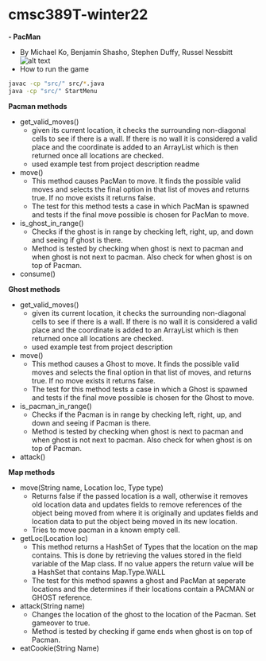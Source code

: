 # cmsc389T-winter22


**- PacMan**
- By Michael Ko, Benjamin Shasho, Stephen Duffy, Russel Nessbitt
![alt text](https://github.com/cmsc388T-winter22/Team3/blob/main/Projects/P1/Screen%20Shot%202022-01-10%20at%2013.25.53.png)
- How to run the game
```bash
javac -cp "src/" src/*.java
java -cp "src/" StartMenu
```

**Pacman methods**
- get_valid_moves()
  - given its current location, it checks the surrounding non-diagonal cells to see if there is a wall. If there is no wall it is considered a valid place and the coordinate is added to an ArrayList which is then returned once all locations are checked.
  - used example test from project description readme
- move()
  - This method causes PacMan to move. It finds the possible valid moves and selects the final option in that list of moves and returns true. If no move exists it returns false.
  - The test for this method tests a case in which PacMan is spawned and tests if the final move possible is chosen for PacMan to move.
- is_ghost_in_range()
   - Checks if the ghost is in range by checking left, right, up, and down and seeing if ghost is there.
   - Method is tested by checking when ghost is next to pacman and when ghost is not next to pacman. Also check for when ghost is on top of Pacman.
- consume()

**Ghost methods**
- get_valid_moves()
  - given its current location, it checks the surrounding non-diagonal cells to see if there is a wall. If there is no wall it is considered a valid place and the coordinate is added to an ArrayList which is then returned once all locations are checked.
  - used example test from project description
- move()
  - This method causes a Ghost to move. It finds the possible valid moves and selects the final option in that list of moves, and returns true. If no move exists it returns false.
  - The test for this method tests a case in which a Ghost is spawned and tests if the final move possible is chosen for the Ghost to move.
- is_pacman_in_range()
   - Checks if the Pacman is in range by checking left, right, up, and down and seeing if Pacman is there.
   - Method is tested by checking when ghost is next to pacman and when ghost is not next to pacman. Also check for when ghost is on top of Pacman.
- attack()

**Map methods**
- move(String name, Location loc, Type type)
  - Returns false if the passed location is a wall, otherwise it removes old location data and updates fields to remove references of the object being moved from where it is originally and updates fields and location data to put the object being moved in its new location. 
  - Tries to move pacman in a known empty cell.
- getLoc(Location loc)
  - This method returns a HashSet of Types that the location on the map contains. This is done by retrieving the values stored in the field variable of the Map class. If no value appers the return value will be a HashSet that contains Map.Type.WALL
  - The test for this method spawns a ghost and PacMan at seperate locations and the determines if their locations contain a PACMAN or GHOST reference. 
- attack(String name)
  - Changes the location of the ghost to the location of the Pacman. Set gameover to true.
  - Method is tested by checking if game ends when ghost is on top of Pacman.
- eatCookie(String Name)
